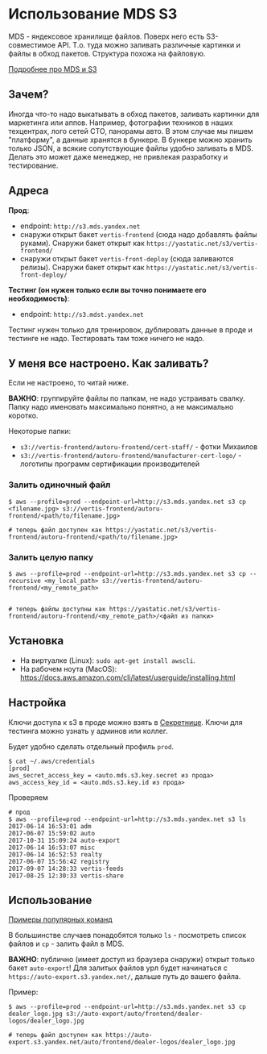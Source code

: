 # Использование MDS S3

MDS - яндексовое хранилище файлов. Поверх него есть S3-совместимое API.
Т.о. туда можно заливать различные картинки и файлы в обход пакетов. Структура похожа на файловую.

[Подробнее про MDS и S3](https://wiki.yandex-team.ru/mds/s3-api/)

## Зачем?

Иногда что-то надо выкатывать в обход пакетов, заливать картинки для маркетинга или аппов.
Например, фотографии техников в наших техцентрах, лого сетей СТО, панорамы авто.
В этом случае мы пишем "платформу", а данные хранятся в бункере.
В бункере можно хранить только JSON, а всякие сопутствующие файлы удобно заливать в MDS.
Делать это может даже менеджер, не привлекая разработку и тестирование.

## Адреса

**Прод**:
- endpoint: `http://s3.mds.yandex.net`
- снаружи открыт бакет `vertis-frontend` (сюда надо добавлять файлы руками). Снаружи бакет открыт как `https://yastatic.net/s3/vertis-frontend/`
- снаружи открыт бакет `vertis-front-deploy` (сюда заливаются релизы). Снаружи бакет открыт как `https://yastatic.net/s3/vertis-front-deploy/`

**Тестинг (он нужен только если вы точно понимаете его необходимость)**:
- endpoint: `http://s3.mdst.yandex.net`

Тестинг нужен только для тренировок, дублировать данные в проде и тестинге не надо.
Тестировать там тоже ничего не надо.

## У меня все настроено. Как заливать?

Если не настроено, то читай ниже.

**ВАЖНО**: группируйте файлы по папкам, не надо устраивать свалку. Папку надо именовать максимально понятно, а не максимально коротко.

Некоторые папки:
* `s3://vertis-frontend/autoru-frontend/cert-staff/` - фотки Михаилов
* `s3://vertis-frontend/autoru-frontend/manufacturer-cert-logo/` - логотипы программ сертификации производителей

### Залить одиночный файл
```
$ aws --profile=prod --endpoint-url=http://s3.mds.yandex.net s3 cp <filename.jpg> s3://vertis-frontend/autoru-frontend/<path/to/filename.jpg>

# теперь файл доступен как https://yastatic.net/s3/vertis-frontend/autoru-frontend/<path/to/filename.jpg>
```

### Залить целую папку
```
$ aws --profile=prod --endpoint-url=http://s3.mds.yandex.net s3 cp --recursive <my_local_path> s3://vertis-frontend/autoru-frontend/<my_remote_path>


# теперь файлы доступны как https://yastatic.net/s3/vertis-frontend/autoru-frontend/<my_remote_path>/<файл из папки>
```

## Установка

* На виртуалке (Linux): `sudo apt-get install awscli`.
* На рабочем ноута (MacOS): https://docs.aws.amazon.com/cli/latest/userguide/installing.html

## Настройка

Ключи доступа к s3 в проде можно взять в [Секретнице](https://yav.yandex-team.ru/secret/sec-01e2rbcgtw0dmby415k17cevha/explore/versions).
Ключи для тестинга можно узнать у админов или коллег.

Будет удобно сделать отдельный профиль `prod`.
```
$ cat ~/.aws/credentials
[prod]
aws_secret_access_key = <auto.mds.s3.key.secret из прода>
aws_access_key_id = <auto.mds.s3.key.id из прода>
```

Проверяем
```
# прод
$ aws --profile=prod --endpoint-url=http://s3.mds.yandex.net s3 ls
2017-06-14 16:53:01 adm
2017-06-07 15:59:02 auto
2017-10-31 15:09:24 auto-export
2017-06-14 16:53:07 misc
2017-06-14 16:52:53 realty
2017-06-07 15:56:42 registry
2017-09-07 14:28:33 vertis-feeds
2017-08-25 12:30:33 vertis-share
```

## Использование

[Примеры популярных команд](https://wiki.yandex-team.ru/mds/s3-api/s3-clients/#primery)

В большинстве случаев понадобятся только `ls` - посмотреть список файлов и `cp` - залить файл в MDS.

**ВАЖНО**: публично (имеет доступ из браузера снаружи) открыт только бакет `auto-export`!
Для залитых файлов урл будет начинаться с `https://auto-export.s3.yandex.net/`, дальше путь до вашего файла.

Пример:
```
$ aws --profile=prod --endpoint-url=http://s3.mds.yandex.net s3 cp dealer_logo.jpg s3://auto-export/auto/frontend/dealer-logos/dealer_logo.jpg

# теперь файл доступен как https://auto-export.s3.yandex.net/auto/frontend/dealer-logos/dealer_logo.jpg
```
